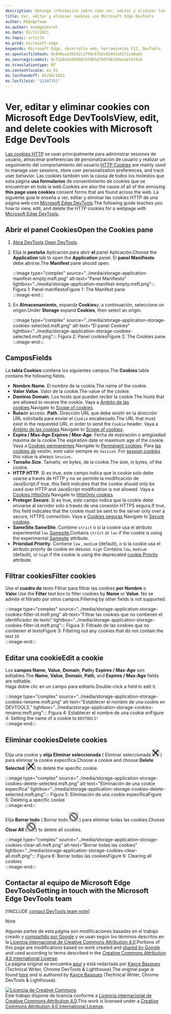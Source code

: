 ```yaml
---
description: Obtenga información sobre cómo ver, editar y eliminar las cookies HTTP de una página con Microsoft Edge DevTools.
title: Ver, editar y eliminar cookies con Microsoft Edge DevTools
author: MSEdgeTeam
ms.author: msedgedevrel
ms.date: 02/12/2021
ms.topic: article
ms.prod: microsoft-edge
keywords: Microsoft Edge, desarrollo web, herramientas F12, DevTools
ms.openlocfilehash: 9c040aaa30142c2759c67b2c034d3a9271ca0a64
ms.sourcegitcommit: 6cf12643e9959873f8b5d785fd6158eeab74f424
ms.translationtype: MT
ms.contentlocale: es-ES
ms.lasthandoff: 03/06/2021
ms.locfileid: "11397751"
---
```

<!-- Copyright Kayce Basques 

   Licensed under the Apache License, Version 2.0 (the "License");
   you may not use this file except in compliance with the License.
   You may obtain a copy of the License at

       https://www.apache.org/licenses/LICENSE-2.0

   Unless required by applicable law or agreed to in writing, software
   distributed under the License is distributed on an "AS IS" BASIS,
   WITHOUT WARRANTIES OR CONDITIONS OF ANY KIND, either express or implied.
   See the License for the specific language governing permissions and
   limitations under the License.  -->

# <a name="view-edit-and-delete-cookies-with-microsoft-edge-devtools"></a><span data-ttu-id="84872-104">Ver, editar y eliminar cookies con Microsoft Edge DevTools</span><span class="sxs-lookup"><span data-stu-id="84872-104">View, edit, and delete cookies with Microsoft Edge DevTools</span></span>  

<span data-ttu-id="84872-105">[Las cookies HTTP][MDNHTTPCookies] se usan principalmente para administrar sesiones de usuario, almacenar preferencias de personalización de usuario y realizar un seguimiento del comportamiento del usuario.</span><span class="sxs-lookup"><span data-stu-id="84872-105">[HTTP Cookies][MDNHTTPCookies] are mainly used to manage user sessions, store user personalization preferences, and track user behavior.</span></span>  <span data-ttu-id="84872-106">Las cookies también son la causa de todos los molestos que esta página **usa formularios** de consentimiento de cookies que se encuentran en toda la web.</span><span class="sxs-lookup"><span data-stu-id="84872-106">Cookies are also the cause of all of the annoying **this page uses cookies** consent forms that are found across the web.</span></span>  <span data-ttu-id="84872-107">La siguiente guía le enseña a ver, editar y eliminar las cookies HTTP de una página web con [Microsoft Edge DevTools][MicrosoftEdgeDevTools].</span><span class="sxs-lookup"><span data-stu-id="84872-107">The following guide teaches you how to view, edit, and delete the HTTP cookies for a webpage with [Microsoft Edge DevTools][MicrosoftEdgeDevTools].</span></span>  

## <a name="open-the-cookies-pane"></a><span data-ttu-id="84872-108">Abrir el panel Cookies</span><span class="sxs-lookup"><span data-stu-id="84872-108">Open the Cookies pane</span></span>  

1.  <span data-ttu-id="84872-109">[Abra DevTools][DevToolsOpen].</span><span class="sxs-lookup"><span data-stu-id="84872-109">[Open DevTools][DevToolsOpen].</span></span>  
1.  <span data-ttu-id="84872-110">Elija la **pestaña** Aplicación para abrir **el** panel Aplicación.</span><span class="sxs-lookup"><span data-stu-id="84872-110">Choose the **Application** tab to open the **Application** panel.</span></span>  <span data-ttu-id="84872-111">El **panel Manifiesto** debe abrirse.</span><span class="sxs-lookup"><span data-stu-id="84872-111">The **Manifest** pane should open.</span></span>  
    
    :::image type="complex" source="../media/storage-application-manifest-empty.msft.png" alt-text="Panel Manifiesto" lightbox="../media/storage-application-manifest-empty.msft.png":::
       <span data-ttu-id="84872-113">Figura 1: Panel manifiesto</span><span class="sxs-lookup"><span data-stu-id="84872-113">Figure 1:  The Manifest pane</span></span>  
    :::image-end:::  

1.  <span data-ttu-id="84872-114">En **Almacenamiento,** expanda **Cookies**y, a continuación, seleccione un origen.</span><span class="sxs-lookup"><span data-stu-id="84872-114">Under **Storage** expand **Cookies**, then select an origin.</span></span>  
    
    :::image type="complex" source="../media/storage-application-storage-cookies-selected.msft.png" alt-text="El panel Cookies" lightbox="../media/storage-application-storage-cookies-selected.msft.png":::
       <span data-ttu-id="84872-116">Figura 2: Panel cookies</span><span class="sxs-lookup"><span data-stu-id="84872-116">Figure 2:  The Cookies pane</span></span>  
    :::image-end:::  

## <a name="fields"></a><span data-ttu-id="84872-117">Campos</span><span class="sxs-lookup"><span data-stu-id="84872-117">Fields</span></span>  

<span data-ttu-id="84872-118">La **tabla Cookies** contiene los siguientes campos.</span><span class="sxs-lookup"><span data-stu-id="84872-118">The **Cookies** table contains the following fields.</span></span>  

*   <span data-ttu-id="84872-119">**Nombre**.</span><span class="sxs-lookup"><span data-stu-id="84872-119">**Name**.</span></span>  <span data-ttu-id="84872-120">El nombre de la cookie.</span><span class="sxs-lookup"><span data-stu-id="84872-120">The name of the cookie.</span></span>  
*   <span data-ttu-id="84872-121">**Valor**.</span><span class="sxs-lookup"><span data-stu-id="84872-121">**Value**.</span></span>  <span data-ttu-id="84872-122">Valor de la cookie.</span><span class="sxs-lookup"><span data-stu-id="84872-122">The value of the cookie.</span></span>  
*   <span data-ttu-id="84872-123">**Dominio**.</span><span class="sxs-lookup"><span data-stu-id="84872-123">**Domain**.</span></span>  <span data-ttu-id="84872-124">Los hosts que pueden recibir la cookie.</span><span class="sxs-lookup"><span data-stu-id="84872-124">The hosts that are allowed to receive the cookie.</span></span>  <span data-ttu-id="84872-125">Vaya a [Ámbito de las cookies][MDNHTTPCookiesScope].</span><span class="sxs-lookup"><span data-stu-id="84872-125">Navigate to [Scope of cookies][MDNHTTPCookiesScope].</span></span>  
*   <span data-ttu-id="84872-126">**Ruta**de acceso .</span><span class="sxs-lookup"><span data-stu-id="84872-126">**Path**.</span></span>  <span data-ttu-id="84872-127">Dirección URL que debe existir en la dirección URL solicitada para enviar el `Cookie` encabezado.</span><span class="sxs-lookup"><span data-stu-id="84872-127">The URL that must exist in the requested URL in order to send the `Cookie` header.</span></span>  <span data-ttu-id="84872-128">Vaya a [Ámbito de las cookies][MDNHTTPCookiesScope].</span><span class="sxs-lookup"><span data-stu-id="84872-128">Navigate to [Scope of cookies][MDNHTTPCookiesScope].</span></span>  
*   <span data-ttu-id="84872-129">**Expira / Max-Age**.</span><span class="sxs-lookup"><span data-stu-id="84872-129">**Expires / Max-Age**.</span></span>  <span data-ttu-id="84872-130">Fecha de expiración o antigüedad máxima de la cookie.</span><span class="sxs-lookup"><span data-stu-id="84872-130">The expiration date or maximum age of the cookie.</span></span>  <span data-ttu-id="84872-131">Vaya a [Cookies permanentes][MDNHTTPCookiesPermanent].</span><span class="sxs-lookup"><span data-stu-id="84872-131">Navigate to [Permanent cookies][MDNHTTPCookiesPermanent].</span></span>  <span data-ttu-id="84872-132">Para [las cookies de][MDNHTTPCookiesSession] sesión, este valor siempre es `Session` .</span><span class="sxs-lookup"><span data-stu-id="84872-132">For [session cookies][MDNHTTPCookiesSession] this value is always `Session`.</span></span>  
*   <span data-ttu-id="84872-133">**Tamaño**.</span><span class="sxs-lookup"><span data-stu-id="84872-133">**Size**.</span></span>  <span data-ttu-id="84872-134">Tamaño, en bytes, de la cookie.</span><span class="sxs-lookup"><span data-stu-id="84872-134">The size, in bytes, of the cookie.</span></span>  
*   <span data-ttu-id="84872-135">**HTTP**.</span><span class="sxs-lookup"><span data-stu-id="84872-135">**HTTP**.</span></span>  <span data-ttu-id="84872-136">Si es true, este campo indica que la cookie solo debe usarse a través de HTTP y no se permite la modificación de JavaScript.</span><span class="sxs-lookup"><span data-stu-id="84872-136">If true, this field indicates that the cookie should only be used over HTTP and JavaScript modification is not allowed.</span></span>  <span data-ttu-id="84872-137">Vaya a [Cookies HttpOnly][MDNHTTPCookiesSecure].</span><span class="sxs-lookup"><span data-stu-id="84872-137">Navigate to [HttpOnly cookies][MDNHTTPCookiesSecure].</span></span>  
*   <span data-ttu-id="84872-138">**Proteger**.</span><span class="sxs-lookup"><span data-stu-id="84872-138">**Secure**.</span></span>  <span data-ttu-id="84872-139">Si es true, este campo indica que la cookie debe enviarse al servidor solo a través de una conexión HTTPS segura.</span><span class="sxs-lookup"><span data-stu-id="84872-139">If true, this field indicates that the cookie must be sent to the server only over a secure, HTTPS connection.</span></span>  <span data-ttu-id="84872-140">Vaya a [Cookies seguras][MDNHTTPCookiesSecure].</span><span class="sxs-lookup"><span data-stu-id="84872-140">Navigate to [Secure cookies][MDNHTTPCookiesSecure].</span></span>  
*   <span data-ttu-id="84872-141">**SameSite**.</span><span class="sxs-lookup"><span data-stu-id="84872-141">**SameSite**.</span></span>  <span data-ttu-id="84872-142">Contiene `strict` o si la cookie usa el atributo experimental `lax` [Samesite.][MDNHTTPCookiesSamesite]</span><span class="sxs-lookup"><span data-stu-id="84872-142">Contains `strict` or `lax` if the cookie is using the experimental [Samesite][MDNHTTPCookiesSamesite] attribute.</span></span>  
*   <span data-ttu-id="84872-143">**Prioridad**.</span><span class="sxs-lookup"><span data-stu-id="84872-143">**Priority**.</span></span>  <span data-ttu-id="84872-144">Contiene `low` , `medium` \(default\), o si la cookie usa el atributo priority de cookie en desuso. `high` [][ChromiumIssue232693]</span><span class="sxs-lookup"><span data-stu-id="84872-144">Contains `low`, `medium` \(default\), or `high` if the cookie is using the deprecated [cookie Priority][ChromiumIssue232693] attribute.</span></span>

## <a name="filter-cookies"></a><span data-ttu-id="84872-145">Filtrar cookies</span><span class="sxs-lookup"><span data-stu-id="84872-145">Filter cookies</span></span>  

<span data-ttu-id="84872-146">Use el **cuadro de** texto Filtrar para filtrar las cookies **por Nombre** o **Valor**.</span><span class="sxs-lookup"><span data-stu-id="84872-146">Use the **Filter** text box to filter cookies by **Name** or **Value**.</span></span>  <span data-ttu-id="84872-147">No se admite el filtrado por otros campos.</span><span class="sxs-lookup"><span data-stu-id="84872-147">Filtering by other fields is not supported.</span></span>  

:::image type="complex" source="../media/storage-application-storage-cookies-filter-id.msft.png" alt-text="Filtrar las cookies que no contienen el identificador de texto" lightbox="../media/storage-application-storage-cookies-filter-id.msft.png":::
   <span data-ttu-id="84872-149">Figura 3: Filtrado de las cookies que no contienen el texto</span><span class="sxs-lookup"><span data-stu-id="84872-149">Figure 3:  Filtering out any cookies that do not contain the text</span></span> `ID`  
:::image-end:::  

## <a name="edit-a-cookie"></a><span data-ttu-id="84872-150">Editar una cookie</span><span class="sxs-lookup"><span data-stu-id="84872-150">Edit a cookie</span></span>  

<span data-ttu-id="84872-151">Los **campos Name**, **Value**, **Domain**, **Path**y **Expires / Max-Age** son editables.</span><span class="sxs-lookup"><span data-stu-id="84872-151">The **Name**, **Value**, **Domain**, **Path**, and **Expires / Max-Age** fields are editable.</span></span>  
<span data-ttu-id="84872-152">Haga doble clic en un campo para editarlo.</span><span class="sxs-lookup"><span data-stu-id="84872-152">Double-click a field to edit it.</span></span>  

:::image type="complex" source="../media/storage-application-storage-cookies-rename.msft.png" alt-text="Establecer el nombre de una cookie en DEVTOOLS." lightbox="../media/storage-application-storage-cookies-rename.msft.png":::
   <span data-ttu-id="84872-154">Figura 4: Establecer el nombre de una cookie en</span><span class="sxs-lookup"><span data-stu-id="84872-154">Figure 4:  Setting the name of a cookie to</span></span> `DEVTOOLS!`  
:::image-end:::  

## <a name="delete-cookies"></a><span data-ttu-id="84872-155">Eliminar cookies</span><span class="sxs-lookup"><span data-stu-id="84872-155">Delete cookies</span></span>  

<span data-ttu-id="84872-156">Elija una cookie y **elija Eliminar seleccionada** \( Eliminar seleccionada ![ ][ImageDeleteIcon] \) para eliminar la cookie específica.</span><span class="sxs-lookup"><span data-stu-id="84872-156">Choose a cookie and choose **Delete Selected** \(![Delete Selected][ImageDeleteIcon]\) to delete the specific cookie.</span></span>  

:::image type="complex" source="../media/storage-application-storage-cookies-delete-selected.msft.png" alt-text="Eliminación de una cookie específica" lightbox="../media/storage-application-storage-cookies-delete-selected.msft.png":::
   <span data-ttu-id="84872-158">Figura 5: Eliminación de una cookie específica</span><span class="sxs-lookup"><span data-stu-id="84872-158">Figure 5:  Deleting a specific cookie</span></span>  
:::image-end:::  

<span data-ttu-id="84872-159">Elija **Borrar todo** \( Borrar todo ![ ][ImageClearIcon] \) para eliminar todas las cookies.</span><span class="sxs-lookup"><span data-stu-id="84872-159">Choose **Clear All** \(![Clear All][ImageClearIcon]\)  to delete all cookies.</span></span>  

:::image type="complex" source="../media/storage-application-storage-cookies-clear-all.msft.png" alt-text="Borrar todas las cookies" lightbox="../media/storage-application-storage-cookies-clear-all.msft.png":::
   <span data-ttu-id="84872-161">Figura 6: Borrar todas las cookies</span><span class="sxs-lookup"><span data-stu-id="84872-161">Figure 6:  Clearing all cookies</span></span>  
:::image-end:::  

## <a name="getting-in-touch-with-the-microsoft-edge-devtools-team"></a><span data-ttu-id="84872-162">Contactar al equipo de Microsoft Edge DevTools</span><span class="sxs-lookup"><span data-stu-id="84872-162">Getting in touch with the Microsoft Edge DevTools team</span></span>  

[!INCLUDE [contact DevTools team note](../includes/contact-devtools-team-note.md)]  

<!-- image links -->  

[ImageClearIcon]: ../media/clear-icon.msft.png  
[ImageDeleteIcon]: ../media/delete-icon.msft.png  

<!-- links -->  

[MicrosoftEdgeDevTools]: /microsoft-edge/devtools-guide-chromium "Herramientas para desarrolladores de Microsoft Edge (Chromium)"  
[DevToolsOpen]: /microsoft-edge/devtools-guide-chromium/open "Abrir Microsoft Edge DevTools"  

[ChromiumIssue232693]: https://bugs.chromium.org/p/chromium/issues/detail?id=232693 "Chromium Issue 232693: Implementing Priority Field for Cookies | Errores de Chromium"  

[MDNHTTPCookies]: https://developer.mozilla.org/docs/Web/HTTP/Cookies "Cookies HTTP | MDN"  
[MDNHTTPCookiesPermanent]: https://developer.mozilla.org/docs/Web/HTTP/Cookies#Permanent_cookies "Cookies HTTP: cookies permanentes | MDN"  
[MDNHTTPCookiesSamesite]: https://developer.mozilla.org/docs/Web/HTTP/Cookies#SameSite_cookies "Cookies HTTP: cookies de SameSite | MDN"  
[MDNHTTPCookiesScope]: https://developer.mozilla.org/docs/Web/HTTP/Cookies#Scope_of_cookies "Cookies HTTP: ámbito de las cookies | MDN"  
[MDNHTTPCookiesSecure]: https://developer.mozilla.org/docs/Web/HTTP/Cookies#Secure_and_HttpOnly_cookies "Cookies HTTP: cookies seguras y HttpOnly | MDN"  
[MDNHTTPCookiesSession]: https://developer.mozilla.org/docs/Web/HTTP/Cookies#Session_cookies "Cookies HTTP: cookies de sesión | MDN"  

> [!NOTE]
> <span data-ttu-id="84872-172">Algunas partes de esta página son modificaciones basadas en el trabajo creado y [compartido por Google][GoogleSitePolicies] y se usan según los términos descritos en la [Licencia internacional de Creative Commons Attribution 4.0][CCA4IL].</span><span class="sxs-lookup"><span data-stu-id="84872-172">Portions of this page are modifications based on work created and [shared by Google][GoogleSitePolicies] and used according to terms described in the [Creative Commons Attribution 4.0 International License][CCA4IL].</span></span>  
> <span data-ttu-id="84872-173">La página original se encuentra [aquí](https://developers.google.com/web/tools/chrome-devtools/storage/cookies) y está redactada por [Kayce Basques][KayceBasques] \(Technical Writer, Chrome DevTools \& Lighthouse\).</span><span class="sxs-lookup"><span data-stu-id="84872-173">The original page is found [here](https://developers.google.com/web/tools/chrome-devtools/storage/cookies) and is authored by [Kayce Basques][KayceBasques] \(Technical Writer, Chrome DevTools \& Lighthouse\).</span></span>  

[![Licencia de Creative Commons][CCby4Image]][CCA4IL]  
<span data-ttu-id="84872-175">Este trabajo dispone de licencia conforme a [Licencia internacional de Creative Commons Attribution 4.0][CCA4IL].</span><span class="sxs-lookup"><span data-stu-id="84872-175">This work is licensed under a [Creative Commons Attribution 4.0 International License][CCA4IL].</span></span>  

[CCA4IL]: https://creativecommons.org/licenses/by/4.0  
[CCby4Image]: https://i.creativecommons.org/l/by/4.0/88x31.png  
[GoogleSitePolicies]: https://developers.google.com/terms/site-policies  
[KayceBasques]: https://developers.google.com/web/resources/contributors/kaycebasques  
